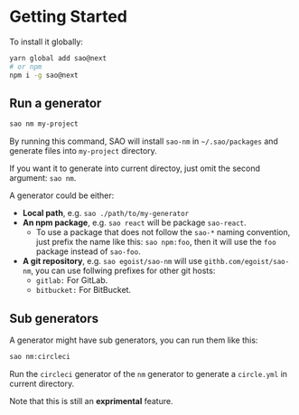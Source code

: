 # Getting Started

To install it globally:

```bash
yarn global add sao@next
# or npm
npm i -g sao@next
```

## Run a generator

```bash
sao nm my-project
```

By running this command, SAO will install `sao-nm` in `~/.sao/packages` and generate files into `my-project` directory.

If you want it to generate into current directoy, just omit the second argument: `sao nm`.

A generator could be either:

- __Local path__, e.g. `sao ./path/to/my-generator`
- __An npm package__, e.g. `sao react` will be package `sao-react`.
  - To use a package that does not follow the `sao-*` naming convention, just prefix the name like this: `sao npm:foo`, then it will use the `foo` package instead of `sao-foo`.
- __A git repository__, e.g. `sao egoist/sao-nm` will use `githb.com/egoist/sao-nm`, you can use follwing prefixes for other git hosts:
  - `gitlab:` For GitLab.
  - `bitbucket:` For BitBucket.

## Sub generators

A generator might have sub generators, you can run them like this:

```bash
sao nm:circleci
```

Run the `circleci` generator of the `nm` generator to generate a `circle.yml` in current directory.

Note that this is still an __exprimental__ feature.
